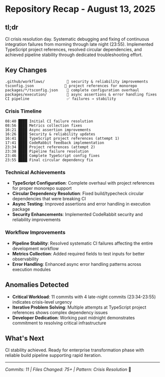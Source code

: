 # Repository Recap - August 13, 2025

## tl;dr
CI crisis resolution day. Systematic debugging and fixing of continuous integration failures from morning through late night (23:55). Implemented TypeScript project references, resolved circular dependencies, and achieved pipeline stability through dedicated troubleshooting effort.

## Key Changes
```
.github/workflows/          🔧 security & reliability improvements
tsconfig.json              🔧 project references for monorepo
packages/*/tsconfig.json    🔧 complete configuration overhaul
packages/execution/         🐞 async assertions & error handling fixes
CI pipeline                 ✅ failures → stability
```

### Crisis Timeline
```
08:40 ████ Initial CI failure resolution
08:56 ████ Metrics collection fixes
16:21 ████ Async assertion improvements  
16:26 ████ Security & reliability updates
16:41 ████ TypeScript project references (attempt 1)
17:41 ████ CodeRabbit feedback implementation
23:34 ████ Project references (attempt 2)
23:38 ████ Pipeline failure resolution
23:46 ████ Complete TypeScript config fixes
23:55 ████ Final circular dependency fix
```

### Technical Achievements
- **TypeScript Configuration**: Complete overhaul with project references for proper monorepo support
- **Circular Dependency Resolution**: Fixed build/typecheck circular dependencies that were breaking CI
- **Async Testing**: Improved assertions and error handling in execution package
- **Security Enhancements**: Implemented CodeRabbit security and reliability improvements

### Workflow Improvements
- **Pipeline Stability**: Resolved systematic CI failures affecting the entire development workflow
- **Metrics Collection**: Added required fields to test inputs for better observability
- **Error Handling**: Enhanced async error handling patterns across execution modules

## Anomalies Detected
- **Critical Workload**: 11 commits with 4 late-night commits (23:34-23:55) indicates crisis-level urgency
- **Iterative Problem Solving**: Multiple attempts at TypeScript project references shows complex dependency issues
- **Developer Dedication**: Working past midnight demonstrates commitment to resolving critical infrastructure

## What's Next
CI stability achieved. Ready for enterprise transformation phase with reliable build pipeline supporting rapid iteration.

---
*Commits: 11 | Files Changed: 75+ | Pattern: Crisis Resolution* 🚨